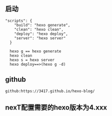 

## 启动
```
"scripts": {
    "build": "hexo generate",
    "clean": "hexo clean",
    "deploy": "hexo deploy",
    "server": "hexo server"
  }

  hexo g == hexo generate
  hexo clean
  hexo s = hexo server
  hexo deploy==>(hexo g -d)

```
## github
```
github:https://3417.github.io/hexo-blog/
```
## nexT配置需要的hexo版本为4.xxx

